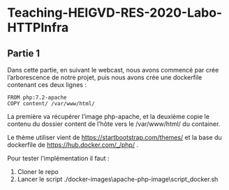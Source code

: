 # Teaching-HEIGVD-RES-2020-Labo-HTTPInfra

## Partie 1

Dans cette partie, en suivant le webcast, nous avons commencé par crée l’arborescence de notre projet, puis nous avons crée une dockerfile contenant ces deux lignes :

    FROM php:7.2-apache
    COPY content/ /var/www/html/

La première va récupérer l’image php-apache, et la deuxième copie le contenu du dossier content de l’hôte vers le /var/www/html/ du container.

Le thème utiliser vient de https://startbootstrap.com/themes/ et la base du dockerfile de https://hub.docker.com/_/php/ .

Pour tester l’implémentation il faut :
1)	Cloner le repo
2)	Lancer le script ./docker-images\apache-php-image\script_docker.sh
